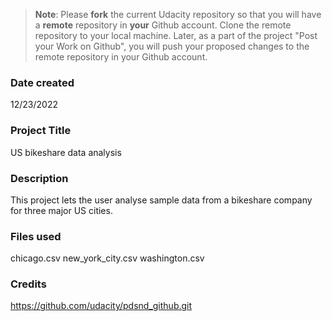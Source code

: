 >**Note**: Please **fork** the current Udacity repository so that you will have a **remote** repository in **your** Github account. Clone the remote repository to your local machine. Later, as a part of the project "Post your Work on Github", you will push your proposed changes to the remote repository in your Github account.

### Date created
12/23/2022

### Project Title
US bikeshare data analysis

### Description
This project lets the user analyse sample data from a bikeshare company for three major US cities.

### Files used
chicago.csv
new_york_city.csv
washington.csv

### Credits
https://github.com/udacity/pdsnd_github.git

